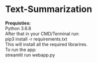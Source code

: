 # Text-Summarization
__Prequisties:__<br>
Python 3.6.8<br>
After that in your CMD/Terminal run:<br>
pip3 install -r requirements.txt <br>
This will install all the required librarires.<br>
To run the app:<br>
streamlit run webapp.py

